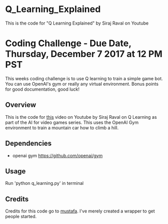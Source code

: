# Q_Learning_Explained
This is the code for "Q Learning Explained" by Siraj Raval on Youtube 

# Coding Challenge - Due Date, Thursday, December 7 2017 at 12 PM PST

This weeks coding challenge is to use Q learning to train a simple game bot. You can use OpenAI's gym or really any virtual environment. Bonus points for good documentation, good luck!

## Overview

This is the code for [this](https://www.youtube.com/watch?v=aCEvtRtNO-M) video on Youtube by Siraj Raval on Q Learning as part of the AI for video games series. This uses the OpenAI Gym environment to train a mountain car how to climb a hill. 

## Dependencies

* openai gym https://github.com/openai/gym

## Usage

Run 'python q_learning.py' in terminal

## Credits

Credits for this code go to [mustafa](https://medium.com/@m.alzantot). I've merely created a wrapper to get people started. 
